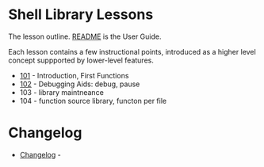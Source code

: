 
# Shell Library Lessons

The lesson outline.   [README](./README.html) is the User Guide.

Each lesson contains a few instructional points, introduced as a
higher level concept suppported by lower-level features. 

+ [101](./101/index.html) - Introduction, First Functions
+ [102](./102/index.html) - Debugging Aids: debug, pause 
+ 103 - library maintneance
+ 104 - function source library, functon per file

# Changelog

+ [Changelog](./Changelog.html) -
